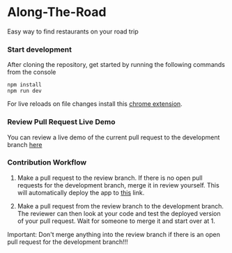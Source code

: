 # Along-The-Road
Easy way to find restaurants on your road trip
### Start development 
After cloning the repository, get started by running the following commands from the console
```
npm install
npm run dev
```

For live reloads on file changes install this [chrome extension](https://chrome.google.com/webstore/detail/livereload/jnihajbhpnppcggbcgedagnkighmdlei).

### Review Pull Request Live Demo

You can review a live demo of the current pull request to the development branch [here](http://alongtheroad-review.herokuapp.com/)

### Contribution Workflow

1. Make a pull request to the review branch. If there is no open pull requests for the development branch, merge it in review yourself. This will automatically deploy the app to [this](http://alongtheroad-review.herokuapp.com/) link.

2. Make a pull request from the review branch to the development branch. The reviewer can then look at your code and test the deployed version of your pull request. Wait for someone to merge it and start over at 1.

Important: Don't merge anything into the review branch if there is an open pull request for the development branch!!!
